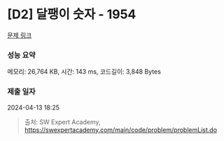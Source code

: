 # [D2] 달팽이 숫자 - 1954 

[문제 링크](https://swexpertacademy.com/main/code/problem/problemDetail.do?contestProbId=AV5PobmqAPoDFAUq) 

### 성능 요약

메모리: 26,764 KB, 시간: 143 ms, 코드길이: 3,848 Bytes

### 제출 일자

2024-04-13 18:25



> 출처: SW Expert Academy, https://swexpertacademy.com/main/code/problem/problemList.do